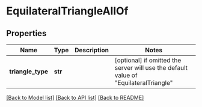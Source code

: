 # EquilateralTriangleAllOf

## Properties
Name | Type | Description | Notes
------------ | ------------- | ------------- | -------------
**triangle_type** | **str** |  | [optional]  if omitted the server will use the default value of "EquilateralTriangle"

[[Back to Model list]](../README.md#documentation-for-models) [[Back to API list]](../README.md#documentation-for-api-endpoints) [[Back to README]](../README.md)


